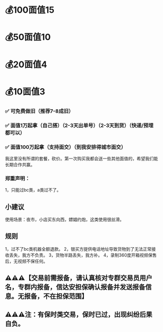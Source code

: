 # 💰100面值15
# 💰50面值10
# 💰20面值4
# 💰10面值3
### ✅ **可免费做旧（推荐7-8成旧）**
### ✅ **面值1万起拿（自己搭）（2-3天出单号）（2-3天到货）（快递/预埋都可以）**
### ✅ **面值100万起拿（支持面交）（到我安排得城市面交）**

我这里没有所谓的套餐，砍价。第一次购买我都会送一些其他面值的，希望我们能长期合作共赢。

### 郑重声明：
1，只能过bc类，a类过不了。

## 小建议
使用场景：夜市，小店买东向西，嫖娼约炮，这类使用很丝滑。

## 规则
1，过不了bc类机器全额退款。
2，银买方提供电话地址导致货物到了无法正常接收丢失，我方不负责。
3，货物半路丢失，我方补。
4，录制360度开箱视频保售后，无视频不保任何。

## ⚠️⚠️⚠️【交易前需报备，请认真核对专群交易员用户名，专群内报备，信达安担保确认报备并发送报备信息。无报备，不在担保范围】

## ⚠️⚠️⚠️注：有保时类交易，保时已过，出现纠纷后果自负。

